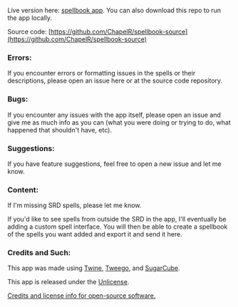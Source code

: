 Live version here: [spellbook app](https://chapelr.github.io/spellbook/).  You can also download this repo to run the app locally.

Source code: [https://github.com/ChapelR/spellbook-source](https://github.com/ChapelR/spellbook-source)

### Errors:

If you encounter errors or formatting issues in the spells or their descriptions, please open an issue here or at the source code repository.

### Bugs:

If you encounter any issues with the app itself, please open an issue and give me as much info as you can (what you were doing or trying to do, what happened that shouldn't have, etc).

### Suggestions:

If you have feature suggestions, feel free to open a new issue and let me know.

### Content:

If I'm missing SRD spells, please let me know.

If you'd like to see spells from outside the SRD in the app, I'll eventually be adding a custom spell interface.  You will then be able to create a spellbook of the spells you want added and export it and send it here.

### Credits and Such:

This app was made using [Twine](http://twinery.org/), [Tweego](http://www.motoslave.net/tweego/), and [SugarCube](http://www.motoslave.net/sugarcube/).

This app is released under the [Unlicense](http://unlicense.org/).

[Credits and license info for open-source software.](https://github.com/ChapelR/spellbook-source/tree/master/licenses)